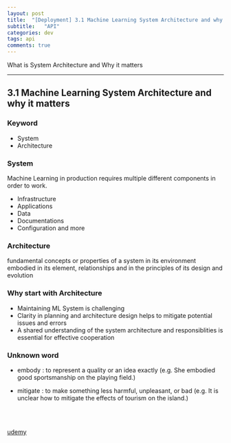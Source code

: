```yaml
---
layout: post
title:  "[Deployment] 3.1 Machine Learning System Architecture and why it matters"
subtitle:   "API"
categories: dev
tags: api
comments: true
---
```


What is System Architecture and Why it matters

---

## 3.1 Machine Learning System Architecture and why it matters

### Keyword
- System
- Architecture

### System
Machine Learning in production requires multiple different components in order to work.
- Infrastructure
- Applications
- Data
- Documentations
- Configuration and more


### Architecture
fundamental concepts or properties of a system in its environment embodied in its element, relationships and in the principles of its design and evolution


### Why start with Architecture
- Maintaining ML System is challenging
- Clarity in planning and architecture design helps to mitigate potential issues and errors
- A shared understanding of the system architecture and responsiblities is essential for effective cooperation


### Unknown word 
- embody : to represent a quality or an idea exactly
(e.g. She embodied good sportsmanship on the playing field.)  

- mitigate : to make something less harmful, unpleasant, or bad
(e.g. It is unclear how to mitigate the effects of tourism on the island.)  

<br>
<br>

[udemy](https://www.udemy.com/course/deployment-of-machine-learning-models/)